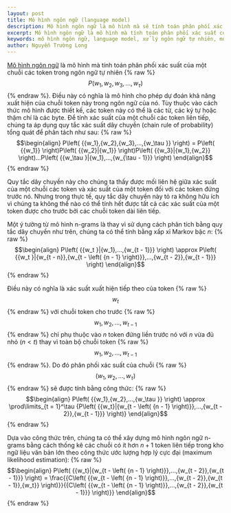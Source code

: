 ```yaml
---
layout: post
title: Mô hình ngôn ngữ (language model)
description: Mô hình ngôn ngữ là mô hình mà sẽ tính toán phân phối xác suất của một chuỗi các token trong các ngôn ngữ tự nhiên của con người.
excerpt: Mô hình ngôn ngữ là mô hình mà tính toán phân phối xác suất của một chuỗi các token trong ngôn ngữ tự nhiên và có nghĩa là mô hình cho phép dự đoán khả năng xuất hiện của chuỗi token này trong ngôn ngữ của nó.
keywords: mô hình ngôn ngữ, language model, xử lý ngôn ngữ tự nhiên, mô hình ngôn ngữ n-grams
author: Nguyễn Trường Long
---
```


[Mô hình ngôn ngữ](https://nguyentruonglong.net/mo-hinh-ngon-ngu.html) là mô hình mà tính toán phân phối xác suất của một chuỗi các token trong ngôn ngữ tự nhiên {% raw %}
$$P\left( {{w_1},{w_2},{w_3},...,{w_\tau }} \right)$${% endraw %}. Điều này có nghĩa là mô hình cho phép dự đoán khả năng xuất hiện của chuỗi token này trong ngôn ngữ của nó. Tùy thuộc vào cách thức mô hình được thiết kế, các token này có thể là các từ, các ký tự hoặc thậm chí là các byte. Để tính xác suất của một chuỗi các token liên tiếp, chúng ta áp dụng quy tắc xác suất dây chuyền (chain rule of probability) tổng quát để phân tách như sau:
{% raw %}
$$\begin{align}
	P\left( {{w_1},{w_2},{w_3},...,{w_\tau }} \right) = P\left( {{w_1}} \right)P\left( {{w_2}|{w_1}} \right)P\left( {{w_3}|{w_1},{w_2}} \right)...P\left( {{w_\tau }|{w_1},...,{w_{\tau  - 1}}} \right)
\end{align}$$
{% endraw %}

Quy tắc dây chuyền này cho chúng ta thấy được mối liên hệ giữa xác suất của một chuỗi các token và xác suất của một token đối với các token đứng trước nó. Nhưng trong thực tế, quy tắc dây chuyền này tỏ ra không hữu ích vì chúng ta không thể nào có thể tính hết được tất cả các xác suất của một token được cho trước bởi các chuỗi token dài liên tiếp.

Một ý tưởng từ mô hình n-grams là thay vì sử dụng cách phân tích bằng quy tắc dây chuyền như trên, chúng ta có thể tính bằng xấp xỉ Markov bậc $n$:
{% raw %}
$$\begin{align}
	P\left( {{w_t }|{w_1},...,{w_{t  - 1}}} \right) \approx P\left( {{w_t }|{w_{t  - n}},{w_{t  - \left( {n - 1} \right)}},...,{w_{t  - 2}},{w_{t  - 1}}} \right)
\end{align}$$
{% endraw %}

Điều này có nghĩa là xác suất xuất hiện tiếp theo của token {% raw %}$${{w_t }}$${% endraw %} với chuỗi token cho trước {% raw %}
$${{w_1},{w_2},...,{w_{t  - 1}}}$${% endraw %} chỉ phụ thuộc vào $n$ token đứng liền trước nó với $n$ vừa đủ nhỏ $\left( {n < t } \right)$ thay vì toàn bộ chuỗi token {% raw %}$${{w_1},{w_2},...,{w_{t  - 1}}}$${% endraw %}. Do đó phân phối xác suất của chuỗi {% raw %}$$\left( {{w_1},{w_2},...,{w_\tau }} \right)$${% endraw %} sẽ được tính bằng công thức:
{% raw %}
$$\begin{align}
	P\left( {{w_1},{w_2},...,{w_\tau }} \right) \approx \prod\limits_{t = 1}^\tau  {P\left( {{w_t}|{w_{t - \left( {n - 1} \right)}},...,{w_{t - 2}},{w_{t - 1}}} \right)}
\end{align}$$
{% endraw %}

Dựa vào công thức trên, chúng ta có thể xây dựng mô hình ngôn ngữ n-grams bằng cách thống kê các chuỗi có ít hơn $n+1$ token liên tiếp trong kho ngữ liệu văn bản lớn theo công thức ước lượng hợp lý cực đại (maximum likelihood estimation):
{% raw %}
$$\begin{align}
	P\left( {{w_t}|{w_{t - \left( {n - 1} \right)}},...,{w_{t - 2}},{w_{t - 1}}} \right) = \frac{{C\left( {{w_{t - \left( {n - 1} \right)}},...,{w_{t - 2}},{w_{t - 1}},{w_t}} \right)}}{{C\left( {{w_{t - \left( {n - 1} \right)}},...,{w_{t - 2}},{w_{t - 1}}} \right)}}
\end{align}$$
{% endraw %}
